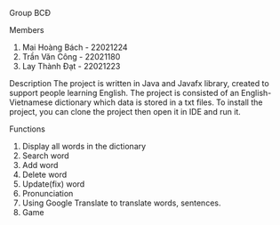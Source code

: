 Group BCĐ

Members
1. Mai Hoàng Bách - 22021224
2. Trần Văn Công - 22021180
3. Lay Thành Đạt - 22021223

Description
The project is written in Java and Javafx library, created to support people learning English. The project is consisted of an English-Vietnamese dictionary which data is stored in a txt files.
To install the project, you can clone the project then open it in IDE and run it.

Functions
1. Display all words in the dictionary
2. Search word
3. Add word
4. Delete word
5. Update(fix) word
6. Pronunciation
7. Using Google Translate to translate words, sentences.
8. Game
